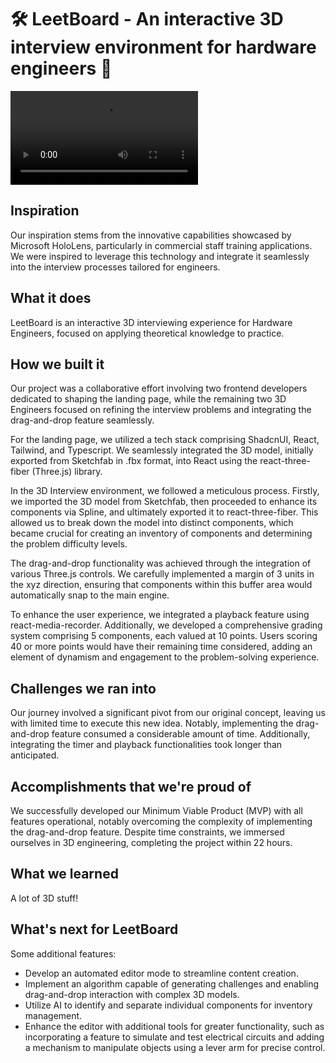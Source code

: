 # 🛠️ LeetBoard - An interactive 3D interview environment for hardware engineers 👷
![LeetBoard Team Video](./assets/IMG_3366.mp4)

## Inspiration
Our inspiration stems from the innovative capabilities showcased by Microsoft HoloLens, particularly in commercial staff training applications. We were inspired to leverage this technology and integrate it seamlessly into the interview processes tailored for engineers.

## What it does
LeetBoard is an interactive 3D interviewing experience for Hardware Engineers, focused on applying theoretical knowledge to practice.

## How we built it
Our project was a collaborative effort involving two frontend developers dedicated to shaping the landing page, while the remaining two 3D Engineers focused on refining the interview problems and integrating the drag-and-drop feature seamlessly.

For the landing page, we utilized a tech stack comprising ShadcnUI, React, Tailwind, and Typescript. We seamlessly integrated the 3D model, initially exported from Sketchfab in .fbx format, into React using the react-three-fiber (Three.js) library.

In the 3D Interview environment, we followed a meticulous process. Firstly, we imported the 3D model from Sketchfab, then proceeded to enhance its components via Spline, and ultimately exported it to react-three-fiber. This allowed us to break down the model into distinct components, which became crucial for creating an inventory of components and determining the problem difficulty levels.

The drag-and-drop functionality was achieved through the integration of various Three.js controls. We carefully implemented a margin of 3 units in the xyz direction, ensuring that components within this buffer area would automatically snap to the main engine.

To enhance the user experience, we integrated a playback feature using react-media-recorder. Additionally, we developed a comprehensive grading system comprising 5 components, each valued at 10 points. Users scoring 40 or more points would have their remaining time considered, adding an element of dynamism and engagement to the problem-solving experience.

## Challenges we ran into
Our journey involved a significant pivot from our original concept, leaving us with limited time to execute this new idea. Notably, implementing the drag-and-drop feature consumed a considerable amount of time. Additionally, integrating the timer and playback functionalities took longer than anticipated.

## Accomplishments that we're proud of
We successfully developed our Minimum Viable Product (MVP) with all features operational, notably overcoming the complexity of implementing the drag-and-drop feature. Despite time constraints, we immersed ourselves in 3D engineering, completing the project within 22 hours.

## What we learned
A lot of 3D stuff!


## What's next for LeetBoard
Some additional features: 
- Develop an automated editor mode to streamline content creation.
- Implement an algorithm capable of generating challenges and enabling drag-and-drop interaction with complex 3D models.
- Utilize AI to identify and separate individual components for inventory management.
- Enhance the editor with additional tools for greater functionality, such as incorporating a feature to simulate and test electrical circuits and adding a mechanism to manipulate objects using a lever arm for precise control.

